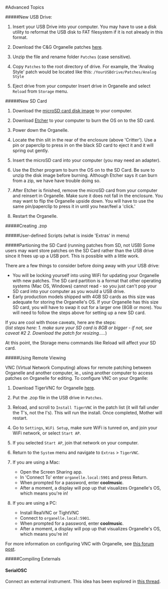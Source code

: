 #Advanced Topics

#####New USB Drive:  
1.	Insert your USB Drive into your computer. You may have to use a disk utility to reformat the USB disk to FAT filesystem if it is not already in this format. 

2.	Download the C&G Organelle patches [here](https://github.com/critterandguitari/Organelle_Patches/archive/master.zip).

3.	Unzip the file and rename folder `Patches` (case sensitive).  

4.	Copy `Patches` to the root directory of drive. For example, the 'Analog Style' patch would be located like this: `/YourUSBdrive/Patches/Analog Style`  

5.	Eject drive from your computer
Insert drive in Organelle and select `Reload` from `Storage` menu.
  
#####New SD Card  
1.	Download the [microSD card disk image](http://thepeacetreaty.org/organelle/diskimages/20180529-v3.1.img.zip) to your computer.   

2.	Download [Etcher](https://etcher.io/) to your computer to burn the OS on to the SD card.

3.	Power down the Organelle. 

4.	Locate the thin slit in the rear of the enclosure (above 'Critter'). Use a pin or paperclip to press in on the black SD card to eject it and it will spring out gently.  

5.	Insert the microSD card into your computer (you may need an adapter).

6.	Use the Etcher program to burn the OS on to the SD Card. Be sure to unzip the disk image before burning. Although Etcher says it can burn from a zip, we have have trouble doing so.  

7.	After Etcher is finished, remove the microSD card from your computer and reinsert in Organelle. Make sure it does not fall in the enclosure. You may want to flip the Organelle upside down. You will have to use the same pin/paperclip to press it in until you hear/feel a 'click.'  

8.	Restart the Organelle. 

#####Creating .zop  

#####User-defined Scripts (what is inside 'Extras' in menu)  

#####Partioning the SD Card (running patches from SD, not USB)
Some users may want store patches on the SD Card rather than the USB drive since it frees up up a USB port. This is possible with a little work.  

There are a few things to consider before doing away with your USB drive:
  
-	You will be locking yourself into using WiFi for updating your Organelle with new patches. The SD card partition is a format that other operating systems (Mac OS, Windows) cannot read - so you just can't pop your SD card into your computer as you would a USB drive.  
-	Early production models shipped with 4GB SD cards as this size was adequate for storing the Organelle's OS. If your Organelle has this size SD card, you will have to swap it out for a larger one (8GB or more). You will need to follow the steps above for setting up a new SD card. 

If you are cool with those caveats, here are the steps:  
(*list steps here: 1. make sure your SD card is 8GB or bigger - if not, see caveat #2 2. Download the patch for resizing.....*)  
  
At this point, the Storage menu commands like Reload will affect your SD card. 

#####Using Remote Viewing   

VNC (Virtual Network Computing) allows for remote patching between Organelle and another computer, ie., using another computer to access patches on Organelle for editing. To configure VNC on your Organlle:

1.	Download TigerVNC for Organelle [here](https://patchstorage.com/tigervnc/).
2. Put the .zop file in the USB drive in `Patches`.
3. Reload, and scroll to `Install TigerVNC` in the patch list (it will fall under the T's, not the I's). This will run the install. Once completed, Mother will restart.
4. Go to `Settings`, `WiFi Setup`, make sure WiFi is tunred on, and join your WiFi network, or select `Start AP`.
5. If you selected `Start AP`, join that network on your computer.
6. Return to the `System` menu and navigate to `Extras` > `TigerVNC`. 
7. If you are using a Mac:
	-	Open the Screen Sharing app.
	- 	In 'Connect To' enter `organelle.local:5901` and press Return.
	-  When prompted for a password, enter __coolmusic__.
	-  After a moment, a display will pop up that visualizes Organelle's OS, which means you're in!

8.	If you are using a PC:
	-	Install RealVNC or TightVNC
	-	Connect to `organelle.local:5901`.
	-	When prompted for a password, enter __coolmusic__.
	-  After a moment, a display will pop up that visualizes Organelle's OS, which means you're in!

For more information on configuring VNC with Organelle, see [this forum post](https://forum.critterandguitari.com/t/remote-patching-using-vnc/3607).

#####Compiling Externals

#### SerialOSC

Connect an external instrument. This idea has been explored in [this thread](https://forum.critterandguitari.com/t/serialosc-monome-with-organelle/233).
